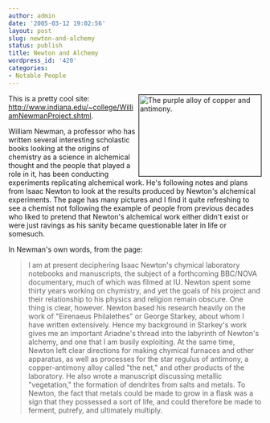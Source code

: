 ```yaml
---
author: admin
date: '2005-03-12 19:02:56'
layout: post
slug: newton-and-alchemy
status: publish
title: Newton and Alchemy
wordpress_id: '420'
categories:
- Notable People
---
```

 <img src="http://www.arcanology.com/images/WilliamNewman3.gif" alt="The purple alloy of copper and antimony." align="right" border="1" height="162" width="243" />This is a pretty cool site:
<a href="http://www.indiana.edu/~college/WilliamNewmanProject.shtml">
http://www.indiana.edu/~college/WilliamNewmanProject.shtml</a>.

William Newman, a professor who has written several interesting scholastic books looking at the origins of chemistry as a science in alchemical thought and the people that played a role in it, has been conducting experiments replicating alchemical work. He's following notes and plans from Isaac Newton to look at the results produced by Newton's alchemical experiments. The page has many pictures and I find it quite refreshing to see a chemist not following the example of people from previous decades who liked to pretend that Newton's alchemical work either didn't exist or were just ravings as his sanity became questionable later in life or somesuch.

In Newman's own words, from the page:
<blockquote>I am at present deciphering Isaac Newton's chymical laboratory notebooks and manuscripts, the subject of a forthcoming BBC/NOVA documentary, much of which was filmed at IU. Newton spent some thirty years working on chymistry, and yet the goals of his project and their relationship to his physics and religion remain obscure. One thing is clear, however. Newton based his research heavily on the work of "Eirenaeus Philalethes" or George Starkey, about whom I have written extensively. Hence my background in Starkey's work gives me an important Ariadne's thread into the labyrinth of Newton's alchemy, and one that I am busily exploiting. At the same time, Newton left clear directions for making chymical furnaces and other apparatus, as well as processes for the star regulus of antimony, a copper-antimony alloy called "the net," and other products of the laboratory. He also wrote a manuscript discussing metallic "vegetation," the formation of dendrites from salts and metals. To Newton, the fact that metals could be made to grow in a flask was a sign that they possessed a sort of life, and could therefore be made to ferment, putrefy, and ultimately multiply.</blockquote>
